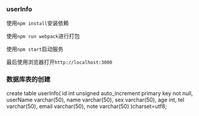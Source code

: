 ### userInfo

使用``npm install``安装依赖

使用``npm run webpack``进行打包

使用``npm start``启动服务

最后使用浏览器打开``http://localhost:3000``

### 数据库表的创建

create table userInfo(
    id int unsigned auto_increment primary key not null,
    userName varchar(50),
    name varchar(50),
    sex varchar(50),
    age int,
    tel varchar(50),
    email varchar(50),
    note varchar(50)
    )charset=utf8;